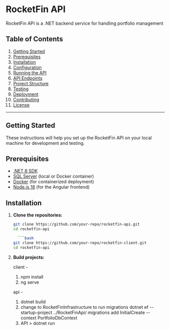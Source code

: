 # RocketFin API

RocketFin API is a .NET backend service for handling portfolio management

## Table of Contents
1. [Getting Started](#getting-started)
2. [Prerequisites](#prerequisites)
3. [Installation](#installation)
4. [Configuration](#configuration)
5. [Running the API](#running-the-api)
6. [API Endpoints](#api-endpoints)
7. [Project Structure](#project-structure)
8. [Testing](#testing)
9. [Deployment](#deployment)
10. [Contributing](#contributing)
11. [License](#license)

---

## Getting Started

These instructions will help you set up the RocketFin API on your local machine for development and testing.

## Prerequisites

- [.NET 8 SDK](https://dotnet.microsoft.com/download/dotnet/8.0)
- [SQL Server](https://www.microsoft.com/en-us/sql-server) (local or Docker container)
- [Docker](https://www.docker.com/) (for containerized deployment)
- [Node.js 18](https://nodejs.org/) (for the Angular frontend)

## Installation

1. **Clone the repositories:**

   ```bash
   git clone https://github.com/your-repo/rocketfin-api.git
   cd rocketfin-api

     ```bash
   git clone https://github.com/your-repo/rocketfin-client.git
   cd rocketfin-api

2. **Build projects:**

   client -
   1. npm install
   2. ng serve
  
   api -
   1. dotnet build
   2. change to RocketFinInfrastructure to run migrations dotnet ef --startup-project ../RocketFinApi/ migrations add InitialCreate --context PortfolioDbContext
   3. API > dotnet run

   
